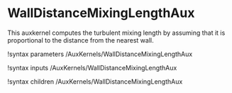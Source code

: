 # WallDistanceMixingLengthAux

This auxkernel computes the turbulent mixing length by assuming that it is
proportional to the distance from the nearest wall.

!syntax parameters /AuxKernels/WallDistanceMixingLengthAux

!syntax inputs /AuxKernels/WallDistanceMixingLengthAux

!syntax children /AuxKernels/WallDistanceMixingLengthAux

